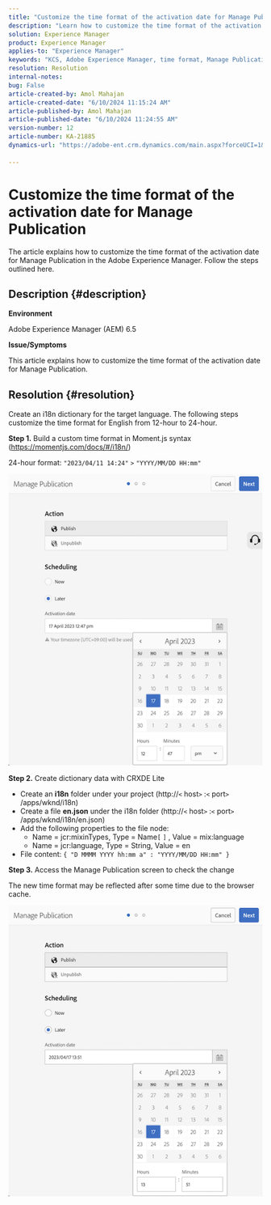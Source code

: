 ```yaml
---
title: "Customize the time format of the activation date for Manage Publication"
description: "Learn how to customize the time format of the activation date for Manage Publication in Adobe Experience Manager."
solution: Experience Manager
product: Experience Manager
applies-to: "Experience Manager"
keywords: "KCS, Adobe Experience Manager, time format, Manage Publication, AEM, customize, activation date"
resolution: Resolution
internal-notes: 
bug: False
article-created-by: Amol Mahajan
article-created-date: "6/10/2024 11:15:24 AM"
article-published-by: Amol Mahajan
article-published-date: "6/10/2024 11:24:55 AM"
version-number: 12
article-number: KA-21885
dynamics-url: "https://adobe-ent.crm.dynamics.com/main.aspx?forceUCI=1&pagetype=entityrecord&etn=knowledgearticle&id=1e8ab5b5-1a27-ef11-840b-000d3a372703"

---
```

# Customize the time format of the activation date for Manage Publication


The article explains how to customize the time format of the activation date for Manage Publication in the Adobe Experience Manager. Follow the steps outlined here.

## Description {#description}


<b>Environment</b>

Adobe Experience Manager (AEM) 6.5



<b>Issue/Symptoms</b>

This article explains how to customize the time format of the activation date for Manage Publication.


## Resolution {#resolution}


Create an i18n dictionary for the target language. The following steps customize the time format for English from 12-hour to 24-hour.

<b>Step 1.</b> Build a custom time format in Moment.js syntax (https://momentjs.com/docs/#/i18n/)

24-hour format: `"2023/04/11 14:24"` `>`  `"YYYY/MM/DD HH:mm"`

![](assets/d14c64e9-53de-ed11-a7c7-6045bd006268.png)

<b>Step 2.</b> Create dictionary data with CRXDE Lite

- Create an <b>i18n</b> folder under your project (http://`<` host`>` :`<` port`>` /apps/wknd/i18n)
- Create a file <b>en.json</b> under the i18n folder (http://`<` host`>` :`<` port`>` /apps/wknd/i18n/en.json)
- Add the following properties to the file node:
    - Name = jcr:mixinTypes, Type = Name`[` `]` , Value = mix:language
    - Name = jcr:language, Type = String, Value = en
- File content: `{ "D MMMM YYYY hh:mm a" : "YYYY/MM/DD HH:mm" }`


<b>Step 3.</b> Access the Manage Publication screen to check the change

The new time format may be reflected after some time due to the browser cache.

![](assets/25f363ef-53de-ed11-a7c7-6045bd006268.png)
